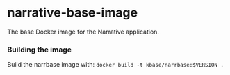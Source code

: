 # narrative-base-image
The base Docker image for the Narrative application.

### Building the image
Build the narrbase image with:
`docker build -t kbase/narrbase:$VERSION .`

